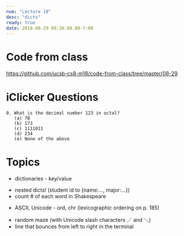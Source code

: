 ```yaml
---
num: "Lecture 10"
desc: "dicts"
ready: true
date: 2018-08-29 09:30:00.00-7:00
---
```


# Code from class

<https://github.com/ucsb-cs8-m18/code-from-class/tree/master/08-29>

iClicker Questions
==================

```
0. What is the decimal number 123 in octal?
   (a) 7B
   (b) 173
   (c) 1111011
   (d) 234
   (e) None of the above
```

Topics
======

- dictionaries - key/value
+ nested dicts! (student id to {name:..., major:...})
+ count # of each word in Shakespeare
- ASCII, Unicode - ord, chr (lexicographic ordering on p. 185)
+ random maze (with Unicode slash characters ／ and ＼)
+ line that bounces from left to right in the terminal